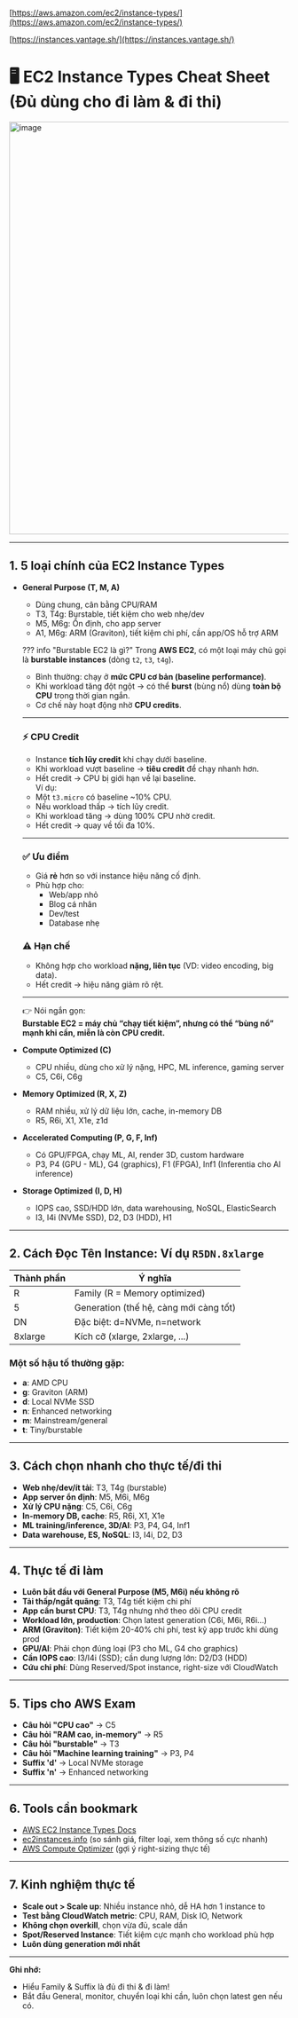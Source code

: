 [https://aws.amazon.com/ec2/instance-types/](https://aws.amazon.com/ec2/instance-types/)

[https://instances.vantage.sh/](https://instances.vantage.sh/)
# 🖥️ EC2 Instance Types Cheat Sheet (Đủ dùng cho đi làm & đi thi)
<img width="1331" height="744" alt="image" src="https://github.com/user-attachments/assets/2b9d0f44-8127-414e-b6b0-9348278ac76d" />

---

## 1. 5 loại chính của EC2 Instance Types

- **General Purpose (T, M, A)**
  - Dùng chung, cân bằng CPU/RAM
  - T3, T4g: Burstable, tiết kiệm cho web nhẹ/dev
  - M5, M6g: Ổn định, cho app server
  - A1, M6g: ARM (Graviton), tiết kiệm chi phí, cần app/OS hỗ trợ ARM
    
  ??? info "Burstable EC2 là gì?"
    Trong **AWS EC2**, có một loại máy chủ gọi là **burstable instances** (dòng `t2`, `t3`, `t4g`).  
    - Bình thường: chạy ở **mức CPU cơ bản (baseline performance)**.  
    - Khi workload tăng đột ngột → có thể **burst** (bùng nổ) dùng **toàn bộ CPU** trong thời gian ngắn.  
    - Cơ chế này hoạt động nhờ **CPU credits**.  
    ---
    ### ⚡ CPU Credit
    - Instance **tích lũy credit** khi chạy dưới baseline.  
    - Khi workload vượt baseline → **tiêu credit** để chạy nhanh hơn.  
    - Hết credit → CPU bị giới hạn về lại baseline.  
    Ví dụ:  
    - Một `t3.micro` có baseline ~10% CPU.  
    - Nếu workload thấp → tích lũy credit.  
    - Khi workload tăng → dùng 100% CPU nhờ credit.  
    - Hết credit → quay về tối đa 10%.  
    ---
    ### ✅ Ưu điểm
    - Giá **rẻ** hơn so với instance hiệu năng cố định.  
    - Phù hợp cho:  
      - Web/app nhỏ  
      - Blog cá nhân  
      - Dev/test  
      - Database nhẹ  
    ### ⚠️ Hạn chế
    - Không hợp cho workload **nặng, liên tục** (VD: video encoding, big data).  
    - Hết credit → hiệu năng giảm rõ rệt.  
    ---
    👉 Nói ngắn gọn:  
    **Burstable EC2 = máy chủ “chạy tiết kiệm”, nhưng có thể “bùng nổ” mạnh khi cần, miễn là còn CPU credit.**
    
- **Compute Optimized (C)**
  - CPU nhiều, dùng cho xử lý nặng, HPC, ML inference, gaming server
  - C5, C6i, C6g

- **Memory Optimized (R, X, Z)**
  - RAM nhiều, xử lý dữ liệu lớn, cache, in-memory DB
  - R5, R6i, X1, X1e, z1d

- **Accelerated Computing (P, G, F, Inf)**
  - Có GPU/FPGA, chạy ML, AI, render 3D, custom hardware
  - P3, P4 (GPU - ML), G4 (graphics), F1 (FPGA), Inf1 (Inferentia cho AI inference)

- **Storage Optimized (I, D, H)**
  - IOPS cao, SSD/HDD lớn, data warehousing, NoSQL, ElasticSearch
  - I3, I4i (NVMe SSD), D2, D3 (HDD), H1

---

## 2. Cách Đọc Tên Instance: Ví dụ `R5DN.8xlarge`

| Thành phần | Ý nghĩa                         |
|------------|--------------------------------|
| R          | Family (R = Memory optimized)  |
| 5          | Generation (thế hệ, càng mới càng tốt) |
| DN         | Đặc biệt: d=NVMe, n=network    |
| 8xlarge    | Kích cỡ (xlarge, 2xlarge, ...) |


### Một số hậu tố thường gặp:
- **a**: AMD CPU
- **g**: Graviton (ARM)
- **d**: Local NVMe SSD
- **n**: Enhanced networking
- **m**: Mainstream/general
- **t**: Tiny/burstable

---

## 3. Cách chọn nhanh cho thực tế/đi thi

- **Web nhẹ/dev/ít tải**: T3, T4g (burstable)
- **App server ổn định**: M5, M6i, M6g
- **Xử lý CPU nặng**: C5, C6i, C6g
- **In-memory DB, cache**: R5, R6i, X1, X1e
- **ML training/inference, 3D/AI**: P3, P4, G4, Inf1
- **Data warehouse, ES, NoSQL**: I3, I4i, D2, D3

---

## 4. Thực tế đi làm

- **Luôn bắt đầu với General Purpose (M5, M6i) nếu không rõ**
- **Tải thấp/ngắt quãng**: T3, T4g tiết kiệm chi phí
- **App cần burst CPU**: T3, T4g nhưng nhớ theo dõi CPU credit
- **Workload lớn, production**: Chọn latest generation (C6i, M6i, R6i...)
- **ARM (Graviton)**: Tiết kiệm 20-40% chi phí, test kỹ app trước khi dùng prod
- **GPU/AI**: Phải chọn đúng loại (P3 cho ML, G4 cho graphics)
- **Cần IOPS cao**: I3/I4i (SSD); cần dung lượng lớn: D2/D3 (HDD)
- **Cứu chi phí**: Dùng Reserved/Spot instance, right-size với CloudWatch

---

## 5. Tips cho AWS Exam

- **Câu hỏi "CPU cao"** → C5
- **Câu hỏi "RAM cao, in-memory"** → R5
- **Câu hỏi "burstable"** → T3
- **Câu hỏi "Machine learning training"** → P3, P4
- **Suffix 'd'** → Local NVMe storage
- **Suffix 'n'** → Enhanced networking

---

## 6. Tools cần bookmark

- [AWS EC2 Instance Types Docs](https://aws.amazon.com/ec2/instance-types/)
- [ec2instances.info](https://instances.vantage.sh/) (so sánh giá, filter loại, xem thông số cực nhanh)
- [AWS Compute Optimizer](https://aws.amazon.com/compute-optimizer/) (gợi ý right-sizing thực tế)

---

## 7. Kinh nghiệm thực tế

- **Scale out > Scale up**: Nhiều instance nhỏ, dễ HA hơn 1 instance to
- **Test bằng CloudWatch metric**: CPU, RAM, Disk IO, Network
- **Không chọn overkill**, chọn vừa đủ, scale dần
- **Spot/Reserved Instance**: Tiết kiệm cực mạnh cho workload phù hợp
- **Luôn dùng generation mới nhất**

---

**Ghi nhớ:**  
- Hiểu Family & Suffix là đủ đi thi & đi làm!
- Bắt đầu General, monitor, chuyển loại khi cần, luôn chọn latest gen nếu có.



